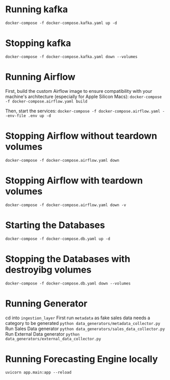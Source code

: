 # Running kafka
`docker-compose -f docker-compose.kafka.yaml up -d`

# Stopping kafka
`docker-compose -f docker-compose.kafka.yaml down --volumes`

# Running Airflow
First, build the custom Airflow image to ensure compatibility with your machine's architecture (especially for Apple Silicon Macs):
`docker-compose -f docker-compose.airflow.yaml build`

Then, start the services:
`docker-compose -f docker-compose.airflow.yaml --env-file .env up -d`

# Stopping Airflow without teardown volumes
`docker-compose -f docker-compose.airflow.yaml down`

# Stopping Airflow with teardown volumes
`docker-compose -f docker-compose.airflow.yaml down -v`

# Starting the Databases
`docker-compose -f docker-compose.db.yaml up -d`

# Stopping the Databases with destroyibg volumes
`docker-compose -f docker-compose.db.yaml down --volumes`

# Running Generator
 cd into `ingestion_layer`
 First run `metadata` as fake sales data needs a category to be generated
 `python data_generators/metadata_collector.py`
 Run Sales Data generator
 `python data_generators/sales_data_collector.py`
 Run External Data generator
 `python data_generators/external_data_collector.py`


# Running Forecasting Engine locally
`uvicorn app.main:app --reload`